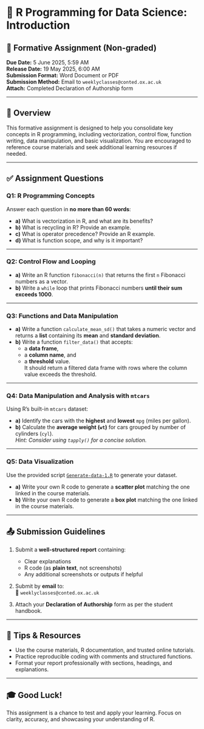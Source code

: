
# 📘 R Programming for Data Science: Introduction  
## 📝 Formative Assignment (Non-graded)

**Due Date:** 5 June 2025, 5:59 AM  
**Release Date:** 19 May 2025, 6:00 AM  
**Submission Format:** Word Document or PDF  
**Submission Method:** Email to `weeklyclasses@conted.ox.ac.uk`  
**Attach:** Completed Declaration of Authorship form

---

## 📂 Overview

This formative assignment is designed to help you consolidate key concepts in R programming, including vectorization, control flow, function writing, data manipulation, and basic visualization. You are encouraged to reference course materials and seek additional learning resources if needed.

---

## ✅ Assignment Questions

### Q1: R Programming Concepts

Answer each question in **no more than 60 words**:

- **a)** What is vectorization in R, and what are its benefits?  
- **b)** What is recycling in R? Provide an example.  
- **c)** What is operator precedence? Provide an R example.  
- **d)** What is function scope, and why is it important?

---

### Q2: Control Flow and Looping

- **a)** Write an R function `fibonacci(n)` that returns the first `n` Fibonacci numbers as a vector.  
- **b)** Write a `while` loop that prints Fibonacci numbers **until their sum exceeds 1000**.

---

### Q3: Functions and Data Manipulation

- **a)** Write a function `calculate_mean_sd()` that takes a numeric vector and returns a **list** containing its **mean** and **standard deviation**.  
- **b)** Write a function `filter_data()` that accepts:
  - a **data frame**,  
  - a **column name**, and  
  - a **threshold** value.  
  It should return a filtered data frame with rows where the column value exceeds the threshold.

---

### Q4: Data Manipulation and Analysis with `mtcars`

Using R’s built-in `mtcars` dataset:

- **a)** Identify the cars with the **highest** and **lowest** `mpg` (miles per gallon).  
- **b)** Calculate the **average weight (`wt`)** for cars grouped by number of cylinders (`cyl`).  
  _Hint: Consider using `tapply()` for a concise solution._

---

### Q5: Data Visualization

Use the provided script [`Generate-data-1.R`](Generate-data-1.R) to generate your dataset.

- **a)** Write your own R code to generate a **scatter plot** matching the one linked in the course materials.  
- **b)** Write your own R code to generate a **box plot** matching the one linked in the course materials.

---

## 📤 Submission Guidelines

1. Submit a **well-structured report** containing:
   - Clear explanations
   - R code (as **plain text**, not screenshots)
   - Any additional screenshots or outputs if helpful

2. Submit by **email** to:  
   📧 `weeklyclasses@conted.ox.ac.uk`

3. Attach your **Declaration of Authorship** form as per the student handbook.

---

## 🧠 Tips & Resources

- Use the course materials, R documentation, and trusted online tutorials.
- Practice reproducible coding with comments and structured functions.
- Format your report professionally with sections, headings, and explanations.

---

## 🎓 Good Luck!

This assignment is a chance to test and apply your learning. Focus on clarity, accuracy, and showcasing your understanding of R.

